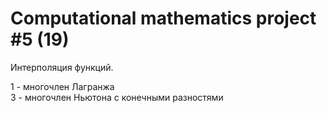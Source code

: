 # Computational mathematics project #5 (19)
Интерполяция функций.

1 - многочлен Лагранжа  
3 - многочлен Ньютона с конечными разностями

